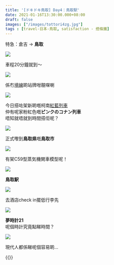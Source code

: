 ```yaml
---
title: '[ドキドキ鳥取] Day4：鳥取駅'
date: 2021-01-16T13:30:00.000+08:00
draft: false
images: ["/images/tottori4zg.jpg"]
tags : [travel-日本-鳥取, satisfaction - 搭條鐵]
---
```


特急：倉吉 → **鳥取**  

![](/images/tottori4zg1.jpg)

車程20分鐘就到～

![](/images/tottori4zg2.jpg)

係冇[境線](https://hidie.net/tottori6a/)啲站牌咁靚㗎喇

![](/images/tottori4zg3.jpg)

今日搭咗架新啲嘅柯南[紅藍列車](https://hidie.net/tottori3e/)  
仲有呢家粉紅色嘅**ピンクのコナン列車**  
唔知就唔就到時間搭佢呢？  

![](/images/tottori4zg4.jpg)

正式嚟到**鳥取県**嘅**鳥取市**  

![](/images/tottori4zg5.jpg)

有架C59型蒸気機関車模型呢！  

![](/images/tottori4zg.jpg)

**鳥取駅**  

![](/images/tottori4zg6.jpg)

去酒店check in擺低行李先

![](/images/tottori4zg7.jpg)

**夢時計21**  
呢個時計究竟點睇時間？  

![](/images/tottori4zg8.jpg)
 
現代人都係睇呢個容易啲...  
  
  
  
{{<tottori>}}  
